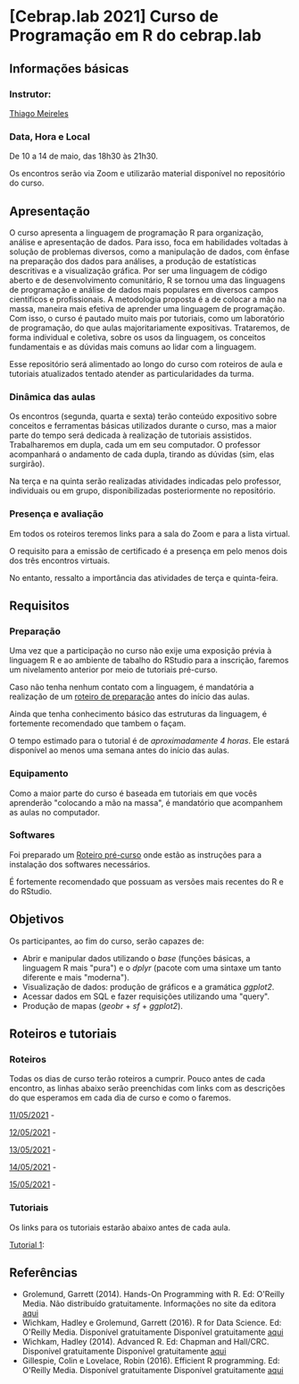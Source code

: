 # [Cebrap.lab 2021] Curso de Programação em R do cebrap.lab

## Informações básicas

### Instrutor: 
	
[Thiago Meireles](https://thiagomeireles.github.io/)

### Data, Hora e Local

De 10 a 14 de maio, das 18h30 às 21h30.

Os encontros serão via Zoom e utilizarão material disponível no repositório do curso.

## Apresentação

O curso apresenta a linguagem de programação R para organização, análise e apresentação de dados. Para isso, foca em habilidades voltadas à solução de problemas diversos, como a manipulação de dados, com ênfase na preparação dos dados para análises, a produção de estatísticas descritivas e a visualização gráfica. Por ser uma linguagem de código aberto e de desenvolvimento comunitário, R se tornou uma das linguagens de programação e análise de dados mais populares em diversos campos científicos e profissionais. A metodologia proposta é a de colocar a mão na massa, maneira mais efetiva de aprender uma linguagem de programação. Com isso, o curso é pautado muito mais por tutoriais, como um laboratório de programação, do que aulas majoritariamente expositivas. Trataremos, de forma individual e coletiva, sobre os usos da linguagem, os conceitos fundamentais e as dúvidas mais comuns ao lidar com a linguagem.

Esse repositório será alimentado ao longo do curso com roteiros de aula e tutoriais atualizados tentado atender as particularidades da turma.

### Dinâmica das aulas

Os encontros (segunda, quarta e sexta) terão conteúdo expositivo sobre conceitos e ferramentas básicas utilizados durante o curso, mas a maior parte do tempo será dedicada à realização de tutoriais assistidos. Trabalharemos em dupla, cada um em seu computador. O professor acompanhará o andamento de cada dupla, tirando as dúvidas (sim, elas surgirão).

Na terça e na quinta serão realizadas atividades indicadas pelo professor, individuais ou em grupo, disponibilizadas posteriormente no repositório. 


### Presença e avaliação

Em todos os roteiros teremos links para a sala do Zoom e para a lista virtual.

O requisito para a emissão de certificado é a presença em pelo menos dois dos três encontros virtuais.

No entanto, ressalto a importância das atividades de terça e quinta-feira.

## Requisitos

### Preparação
Uma vez que a participação no curso não exije uma exposição prévia à linguagem R e ao ambiente de tabalho do RStudio para a inscrição, faremos um nivelamento anterior por meio de tutoriais pré-curso.

Caso não tenha nenhum contato com a linguagem, é mandatória a realização de um [roteiro de preparação](https://github.com/thiagomeireles/cebrap_programacaoR_2021/blob/main/roteiros/01_basico.md) antes do início das aulas. 

Ainda que tenha conhecimento básico das estruturas da linguagem, é fortemente recomendado que tambem o façam.

O tempo estimado para o tutorial é de *aproximadamente 4 horas*. Ele estará disponível ao menos uma semana antes do início das aulas.

### Equipamento

Como a maior parte do curso é baseada em tutoriais em que vocês aprenderão "colocando a mão na massa", é mandatório que acompanhem as aulas no computador.

### Softwares

Foi preparado um [Roteiro pré-curso](https://github.com/thiagomeireles/cebrap_programacaoR_2021/blob/main/roteiros/00_instalacao.md) onde estão as instruções para a instalação dos softwares necessários.

É fortemente recomendado que possuam as versões mais recentes do R e do RStudio.

## Objetivos

Os participantes, ao fim do curso, serão capazes de:
- Abrir e manipular dados utilizando o *base* (funções básicas, a linguagem R mais "pura") e o *dplyr* (pacote com uma sintaxe um tanto diferente e mais "moderna").
- Visualização de dados: produção de gráficos e a gramática *ggplot2*.
- Acessar dados em SQL e fazer requisições utilizando uma "query".
- Produção de mapas (*geobr* + *sf* + *ggplot2*).

## Roteiros e tutoriais

### Roteiros

Todas os dias de curso terão roteiros a cumprir. Pouco antes de cada encontro, as linhas abaixo serão preenchidas com links com as descrições do que esperamos em cada dia de curso e como o faremos.

[11/05/2021]() - 

[12/05/2021]() - 

[13/05/2021]() - 

[14/05/2021]() - 

[15/05/2021]() - 

### Tutoriais

Os links para os tutoriais estarão abaixo antes de cada aula.

[Tutorial 1](): 

## Referências

- Grolemund, Garrett (2014). Hands-On Programming with R. Ed: O'Reilly Media. Não distribuído gratuitamente. Informações no site da editora [aqui](http://shop.oreilly.com/product/0636920028574.do)
- Wichkam, Hadley e Grolemund, Garrett (2016). R for Data Science. Ed: O'Reilly Media. Disponível gratuitamente Disponível gratuitamente [aqui](http://r4ds.had.co.nz/data-visualisation.html)
- Wichkam, Hadley (2014). Advanced R. Ed: Chapman and Hall/CRC. Disponível gratuitamente Disponível gratuitamente [aqui](http://adv-r.had.co.nz/)
- Gillespie, Colin e Lovelace, Robin (2016). Efficient R programming. Ed: O'Reilly Media. Disponível gratuitamente Disponível gratuitamente [aqui](https://csgillespie.github.io/efficientR/)



